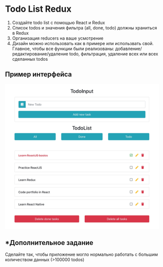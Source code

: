 # Todo List Redux
1. Создайте todo list с помощью React и Redux
1. Список todos и значения фильтра (all, done, todo) должны храниться в Redux
1. Организация reducers на ваше усмотрение
1. Дизайн можно использовать как в примере или использвать свой. Главное, чтобы все функции были реализованы: добавление/редактирование/удаление todo, фильтрация, удаление всех или всех сделанных todos

## Пример интерфейса
![Example](./example.jpeg)

## *Дополнительное задание
Сделайте так, чтобы приложение могло нормально работать с большим количеством данных (>100000 todos)